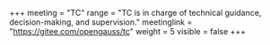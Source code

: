 +++
meeting = "TC"
range = "TC is in charge of technical guidance, decision-making, and supervision."
meetinglink = "https://gitee.com/opengauss/tc"
weight =  5
visible = false
+++